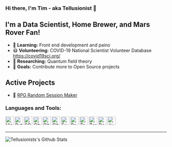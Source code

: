 ### Hi there, I'm Tim - aka Tellusionist 👋

## I'm a Data Scientist, Home Brewer, and Mars Rover Fan!
- :musical_note: **Learning:** Front end development and paino
- :mask: **Volunteering:** COVID-19 National Scientist Volunteer Database https://covid19sci.org/
- 🔬 **Researching:** Quantum field theory
- 🥅 **Goals:** Contribute more to Open Source projects

## Active Projects
- :game_die: [RPG Random Session Maker](https://github.com/Tellusionist/RPGRandomSessionMaker)

### Languages and Tools:

<img align="left" alt="Visual Studio Code" width="26px" src="https://img.icons8.com/fluent/48/000000/visual-studio-code-2019.png" />
<img align="left" alt="Python" width="26px" src="https://img.icons8.com/color/48/000000/python.png""/>
<img align="left" alt="SQL" width="26px" src="https://img.icons8.com/color/48/000000/microsoft-sql-server.png" />

<img align="left" alt="Git" width="26px" src="https://img.icons8.com/color/48/000000/git.png" />
<img align="left" alt="GitHub" width="26px" src="https://img.icons8.com/fluent/48/000000/github.png"" />
<img align="left" alt="GitLab" width="26px" src="https://img.icons8.com/color/48/000000/gitlab.png" />
<img align="left" alt="Excel" width="26px" src="https://img.icons8.com/color/48/000000/ms-excel.png" />
<img align="left" alt="PowerBI" width="26px" src="https://img.icons8.com/color/48/000000/power-bi.png" />
<img align="left" alt="Tableau" width="26px" src="https://img.icons8.com/color/48/000000/tableau-software.png" />
<img align="left" alt="Teradata" width="26px" src="https://img.icons8.com/color/48/000000/teradata.png" /> 
<img align="left" alt="Docker" width="26px" src="https://img.icons8.com/color/48/000000/docker.png"/>
<img align="left" alt="Jupyter" width="26px" src="https://upload.wikimedia.org/wikipedia/commons/3/38/Jupyter_logo.svg"/>

<br />
<br />

---

<img align="left" alt="Tellusionists's Github Stats" src="https://github-readme-stats.codestackr.vercel.app/api?username=Tellusionist&show_icons=true&hide_border=true" />
